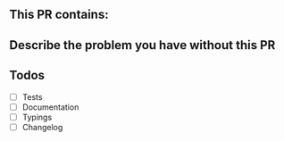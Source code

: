 <!-- REMOVE EVERYTHING WRITTEN IN UPPERCASE -->

<!-- IMPORTANT:
  DO NOT COMMIT FILES FROM THE ./dist OR ./docs FOLDERS;
  THESE CONTAIN GENERATED FILES THAT SHOULD NOT BE EDITED MANUALLY.
-->

<!--
  TO LEARN HOW TO MAKE THE PERFECT PULL REQUEST, READ THIS:
  https://simonwillison.net/2022/Oct/29/the-perfect-commit/
-->

## This PR contains:
<!--
 - IMPROVED DOCS
 - IMPROVED TESTS
 - IMPROVED typings
 - A BUGFIX
 - A NEW FEATURE
 - A BREAKING CHANGE
 - SOMETHING ELSE
-->

## Describe the problem you have without this PR
<!-- DESCRIBE PROBLEM HERE OR LINK TO AN ISSUE -->

## Todos <!-- REMOVE THIS BLOCK OR PARTS OF IT IF NOT NEEDED -->
- [ ] Tests
- [ ] Documentation
- [ ] Typings
- [ ] Changelog

<!--
READ THIS BEFORE SUBMISSION:

- IF YOUR PULL-REQUEST CONTAINS A NEW FEATURE, IT MUST HAVE BEEN DISCUSSED AT AN ISSUE BEFORE
- PULL-REQUESTS THAT CONTAIN A BUGFIX, NEED AT LEAST ONE TEST TO REPRODUCE THE BUG

-->
